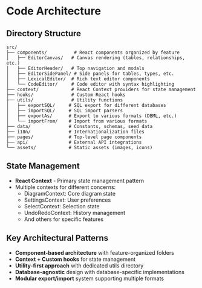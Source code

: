 # Code Architecture

## Directory Structure
```
src/
├── components/          # React components organized by feature
│   ├── EditorCanvas/   # Canvas rendering (tables, relationships, etc.)
│   ├── EditorHeader/   # Top navigation and modals
│   ├── EditorSidePanel/ # Side panels for tables, types, etc.
│   ├── LexicalEditor/  # Rich text editor components
│   └── CodeEditor/     # Code editor with syntax highlighting
├── context/            # React Context providers for state management
├── hooks/              # Custom React hooks
├── utils/              # Utility functions
│   ├── exportSQL/     # SQL export for different databases
│   ├── importSQL/     # SQL import parsers
│   ├── exportAs/      # Export to various formats (DBML, etc.)
│   └── importFrom/    # Import from various formats
├── data/              # Constants, schemas, seed data
├── i18n/              # Internationalization files
├── pages/             # Top-level page components
├── api/               # External API integrations
└── assets/            # Static assets (images, icons)
```

## State Management
- **React Context** - Primary state management pattern
- Multiple contexts for different concerns:
  - DiagramContext: Core diagram state
  - SettingsContext: User preferences
  - SelectContext: Selection state
  - UndoRedoContext: History management
  - And others for specific features

## Key Architectural Patterns
- **Component-based architecture** with feature-organized folders
- **Context + Custom hooks** for state management
- **Utility-first approach** with dedicated utils directory
- **Database-agnostic** design with database-specific implementations
- **Modular export/import** system supporting multiple formats